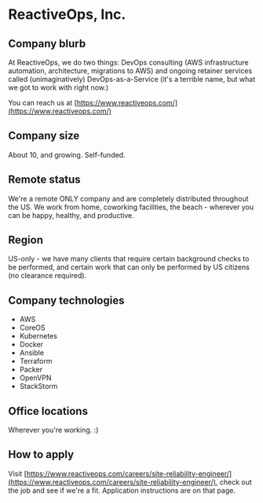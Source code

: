 # ReactiveOps, Inc.

## Company blurb

At ReactiveOps, we do two things: DevOps consulting (AWS infrastructure automation, architecture, migrations to AWS) and ongoing retainer services called (unimaginatively) DevOps-as-a-Service (it's a terrible name, but what we got to work with right now.)

You can reach us at [https://www.reactiveops.com/](https://www.reactiveops.com/)

## Company size

About 10, and growing. Self-funded.

## Remote status

We're a remote ONLY company and are completely distributed throughout the US. We work from home, coworking facilities, the beach - wherever you can be happy, healthy, and productive.

## Region

US-only - we have many clients that require certain background checks to be performed, and certain work that can only be performed by US citizens (no clearance required).

## Company technologies

* AWS
* CoreOS
* Kubernetes
* Docker
* Ansible
* Terraform
* Packer
* OpenVPN
* StackStorm

## Office locations

Wherever you're working. :)

## How to apply

Visit [https://www.reactiveops.com/careers/site-reliability-engineer/](https://www.reactiveops.com/careers/site-reliability-engineer/), check out the job and see if we're a fit. Application instructions are on that page.